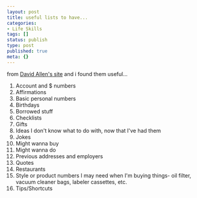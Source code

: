 ```yaml
---
layout: post
title: useful lists to have...
categories:
- Life Skills
tags: []
status: publish
type: post
published: true
meta: {}
---
```

from [David Allen's site](http://www.davidco.com/tips_tools/tip2.html) and i found them useful...

1. Account and $ numbers
2. Affirmations
3. Basic personal numbers
4. Birthdays
5. Borrowed stuff
6. Checklists
7. Gifts
8. Ideas I don't know what to do with, now that I've had them
9. Jokes
10. Might wanna buy
11. Might wanna do 
12. Previous addresses and employers
13. Quotes
14. Restaurants
15. Style or product numbers I may need when I'm buying things- oil filter, vacuum cleaner bags, labeler cassettes, etc.
16. Tips/Shortcuts
